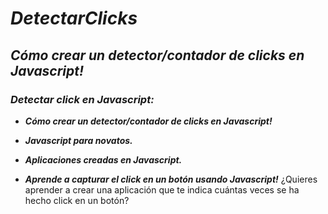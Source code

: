 # **_DetectarClicks_**

## **_Cómo crear un detector/contador de clicks en Javascript!_**

### **_Detectar click en Javascript:_**

- **_Cómo crear un detector/contador de clicks en Javascript!_**
  
- **_Javascript para novatos._**
  
- **_Aplicaciones creadas en Javascript._**
  
- **_Aprende a capturar el click en un botón usando Javascript!_**
¿Quieres aprender a crear una aplicación que te indica cuántas veces se ha hecho click en un botón?
